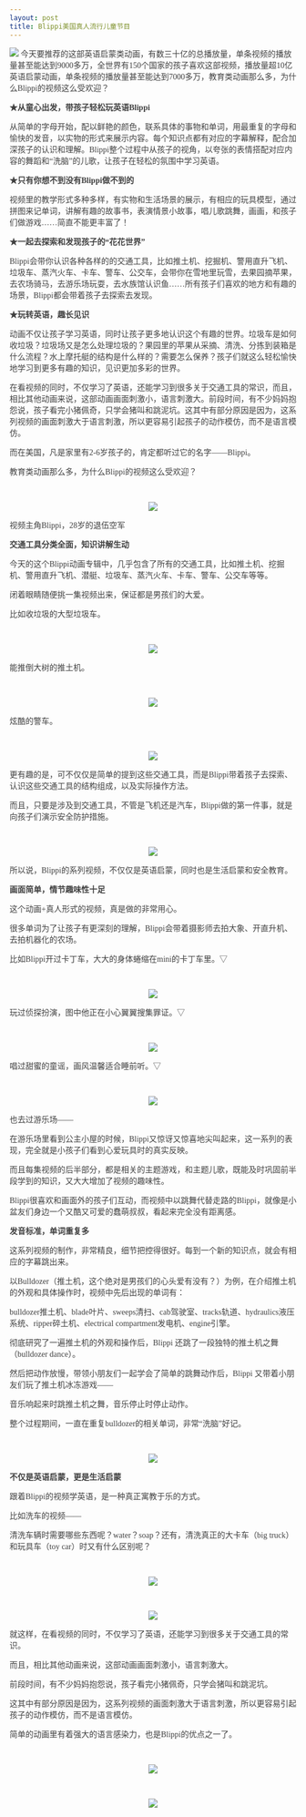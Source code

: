 ```yaml
---
layout: post
title: Blippi美国真人流行儿童节目
---
```


<p style="color:#404040;font-family:Georgia, &quot;font-size:16px;background-color:#FFFFFF;">
<img src="https://cdn.jsdelivr.net/gh/bestop/lanyon@gh-pages/public/20200511145925.png" style="width:auto;height:auto;">
	今天要推荐的这部英语启蒙类动画，有数三十亿的总播放量，单条视频的播放量甚至能达到9000多万，全世界有150个国家的孩子喜欢这部视频，播放量超10亿英语启蒙动画，单条视频的播放量甚至能达到7000多万，教育类动画那么多，为什么Blippi的视频这么受欢迎？
</p>
<p style="color:#404040;font-family:Georgia, &quot;font-size:16px;background-color:#FFFFFF;">
	<span style="font-weight:600;">★从童心出发，带孩子轻松玩英语Blippi</span> 
</p>
<p style="color:#404040;font-family:Georgia, &quot;font-size:16px;background-color:#FFFFFF;">
	从简单的字母开始，配以鲜艳的颜色，联系具体的事物和单词，用最重复的字母和愉快的发音，以实物的形式来展示内容。每个知识点都有对应的字幕解释，配合加深孩子的认识和理解。Blippi整个过程中从孩子的视角，以夸张的表情搭配对应内容的舞蹈和“洗脑”的儿歌，让孩子在轻松的氛围中学习英语。
</p>
<p style="color:#404040;font-family:Georgia, &quot;font-size:16px;background-color:#FFFFFF;">
	<span style="font-weight:600;">★只有你想不到没有Blippi做不到的</span> 
</p>
<p style="color:#404040;font-family:Georgia, &quot;font-size:16px;background-color:#FFFFFF;">
	视频里的教学形式多种多样，有实物和生活场景的展示，有相应的玩具模型，通过拼图来记单词，讲解有趣的故事书，表演情景小故事，唱儿歌跳舞，画画，和孩子们做游戏……简直不能更丰富了！
</p>
<p style="color:#404040;font-family:Georgia, &quot;font-size:16px;background-color:#FFFFFF;">
	<span style="font-weight:600;">★一起去探索和发现孩子的“花花世界”</span> 
</p>
<p style="color:#404040;font-family:Georgia, &quot;font-size:16px;background-color:#FFFFFF;">
	Blippi会带你认识各种各样的的交通工具，比如推土机、挖掘机、警用直升飞机、垃圾车、蒸汽火车、卡车、警车、公交车，会带你在雪地里玩雪，去果园摘苹果，去农场骑马，去游乐场玩耍，去水族馆认识鱼……所有孩子们喜欢的地方和有趣的场景，Blippi都会带着孩子去探索去发现。
</p>
<p style="color:#404040;font-family:Georgia, &quot;font-size:16px;background-color:#FFFFFF;">
	<span style="font-weight:600;">★玩转英语，趣长见识</span> 
</p>
<p style="color:#404040;font-family:Georgia, &quot;font-size:16px;background-color:#FFFFFF;">
	动画不仅让孩子学习英语，同时让孩子更多地认识这个有趣的世界。垃圾车是如何收垃圾？垃圾场又是怎么处理垃圾的？果园里的苹果从采摘、清洗、分拣到装箱是什么流程？水上摩托艇的结构是什么样的？需要怎么保养？孩子们就这么轻松愉快地学习到更多有趣的知识，见识更加多彩的世界。
</p>
<p style="color:#404040;font-family:Georgia, &quot;font-size:16px;background-color:#FFFFFF;">
	在看视频的同时，不仅学习了英语，还能学习到很多关于交通工具的常识，而且，相比其他动画来说，这部动画画面刺激小，语言刺激大。前段时间，有不少妈妈抱怨说，孩子看完小猪佩奇，只学会猪叫和跳泥坑。这其中有部分原因是因为，这系列视频的画面刺激大于语言刺激，所以更容易引起孩子的动作模仿，而不是语言模仿。
</p>
<p style="color:#404040;font-family:Georgia, &quot;font-size:16px;background-color:#FFFFFF;">
	而在美国，凡是家里有2-6岁孩子的，肯定都听过它的名字——Blippi。
</p>
<p style="color:#404040;font-family:Georgia, &quot;font-size:16px;background-color:#FFFFFF;">
	教育类动画那么多，为什么Blippi的视频这么受欢迎？
</p>
<p style="color:#404040;font-family:Georgia, &quot;font-size:16px;background-color:#FFFFFF;">
	<br />
</p>
<div class="image-package" style="margin:0px;text-align:center;font-size:0px;color:#404040;font-family:Georgia, &quot;background-color:#FFFFFF;">
	<div class="image-container" style="background-color:transparent;margin:0px auto;">
		<div class="image-container-fill">
		</div>
		<div class="image-view">
			<img src="https://cdn.jsdelivr.net/gh/bestop/lanyon@gh-pages/public/20200511150602.png" style="width:auto;height:auto;">
		</div>
	</div>
</div>
<p style="color:#404040;font-family:Georgia, &quot;font-size:16px;background-color:#FFFFFF;">
	视频主角Blippi，28岁的退伍空军
</p>
<p style="color:#404040;font-family:Georgia, &quot;font-size:16px;background-color:#FFFFFF;">
	<span style="font-weight:600;">交通工具分类全面，知识讲解生动</span> 
</p>
<p style="color:#404040;font-family:Georgia, &quot;font-size:16px;background-color:#FFFFFF;">
	今天的这个Blippi动画专辑中，几乎包含了所有的交通工具，比如推土机、挖掘机、警用直升飞机、潜艇、垃圾车、蒸汽火车、卡车、警车、公交车等等。
</p>
<p style="color:#404040;font-family:Georgia, &quot;font-size:16px;background-color:#FFFFFF;">
	闭着眼睛随便挑一集视频出来，保证都是男孩们的大爱。
</p>
<p style="color:#404040;font-family:Georgia, &quot;font-size:16px;background-color:#FFFFFF;">
	比如收垃圾的大型垃圾车。
</p>
<p style="color:#404040;font-family:Georgia, &quot;font-size:16px;background-color:#FFFFFF;">
	<br />
</p>
<div class="image-package" style="margin:0px;text-align:center;font-size:0px;color:#404040;font-family:Georgia, &quot;background-color:#FFFFFF;">
	<div class="image-container" style="background-color:transparent;margin:0px auto;">
		<div class="image-container-fill">
		</div>
		<div class="image-view">
			<img src="https://cdn.jsdelivr.net/gh/bestop/lanyon@gh-pages/public/20200511152056.png"/>
		</div>
	</div>
</div>
<p style="color:#404040;font-family:Georgia, &quot;font-size:16px;background-color:#FFFFFF;">
	能推倒大树的推土机。
</p>
<p style="color:#404040;font-family:Georgia, &quot;font-size:16px;background-color:#FFFFFF;">
	<br />
</p>
<div class="image-package" style="margin:0px;text-align:center;font-size:0px;color:#404040;font-family:Georgia, &quot;background-color:#FFFFFF;">
	<div class="image-container" style="background-color:transparent;margin:0px auto;">
		<div class="image-container-fill">
		</div>
		<div class="image-view">
			<img src="https://cdn.jsdelivr.net/gh/bestop/lanyon@gh-pages/public/20200511163018.png"/>
		</div>
	</div>
</div>
<p style="color:#404040;font-family:Georgia, &quot;font-size:16px;background-color:#FFFFFF;">
	炫酷的警车。
</p>
<p style="color:#404040;font-family:Georgia, &quot;font-size:16px;background-color:#FFFFFF;">
	<br />
</p>
<div class="image-package" style="margin:0px;text-align:center;font-size:0px;color:#404040;font-family:Georgia, &quot;background-color:#FFFFFF;">
	<div class="image-container" style="background-color:transparent;margin:0px auto;">
		<div class="image-container-fill">
		</div>
		<div class="image-view">
			<img src="https://cdn.jsdelivr.net/gh/bestop/lanyon@gh-pages/public/20200511163038.png"/>
		</div>
	</div>
</div>
<p style="color:#404040;font-family:Georgia, &quot;font-size:16px;background-color:#FFFFFF;">
	更有趣的是，可不仅仅是简单的提到这些交通工具，而是Blippi带着孩子去探索、认识这些交通工具的结构组成，以及实际操作方法。
</p>
<p style="color:#404040;font-family:Georgia, &quot;font-size:16px;background-color:#FFFFFF;">
	而且，只要是涉及到交通工具，不管是飞机还是汽车，Blippi做的第一件事，就是向孩子们演示安全防护措施。
</p>
<p style="color:#404040;font-family:Georgia, &quot;font-size:16px;background-color:#FFFFFF;">
	<br />
</p>
<div class="image-package" style="margin:0px;text-align:center;font-size:0px;color:#404040;font-family:Georgia, &quot;background-color:#FFFFFF;">
	<div class="image-container" style="background-color:transparent;margin:0px auto;">
		<div class="image-container-fill">
		</div>
		<div class="image-view">
			<img src="https://cdn.jsdelivr.net/gh/bestop/lanyon@gh-pages/public/20200511163258.png"/>
		</div>
	</div>
</div>
<p style="color:#404040;font-family:Georgia, &quot;font-size:16px;background-color:#FFFFFF;">
	所以说，Blippi的系列视频，不仅仅是英语启蒙，同时也是生活启蒙和安全教育。
</p>
<p style="color:#404040;font-family:Georgia, &quot;font-size:16px;background-color:#FFFFFF;">
	<span style="font-weight:600;">画面简单，情节趣味性十足</span> 
</p>
<p style="color:#404040;font-family:Georgia, &quot;font-size:16px;background-color:#FFFFFF;">
	这个动画+真人形式的视频，真是做的非常用心。
</p>
<p style="color:#404040;font-family:Georgia, &quot;font-size:16px;background-color:#FFFFFF;">
	很多单词为了让孩子有更深刻的理解，Blippi会带着摄影师去拍大象、开直升机、去拍机器化的农场。
</p>
<p style="color:#404040;font-family:Georgia, &quot;font-size:16px;background-color:#FFFFFF;">
	比如Blippi开过卡丁车，大大的身体蜷缩在mini的卡丁车里。▽
</p>
<p style="color:#404040;font-family:Georgia, &quot;font-size:16px;background-color:#FFFFFF;">
	<br />
</p>
<div class="image-package" style="margin:0px;text-align:center;font-size:0px;color:#404040;font-family:Georgia, &quot;background-color:#FFFFFF;">
	<div class="image-container" style="background-color:transparent;margin:0px auto;">
		<div class="image-container-fill">
		</div>
		<div class="image-view">
			<img src="https://cdn.jsdelivr.net/gh/bestop/lanyon@gh-pages/public/20200511163336.png"/>
		</div>
	</div>
</div>
<p style="color:#404040;font-family:Georgia, &quot;font-size:16px;background-color:#FFFFFF;">
	玩过侦探扮演，图中他正在小心翼翼搜集罪证。▽
</p>
<p style="color:#404040;font-family:Georgia, &quot;font-size:16px;background-color:#FFFFFF;">
	<br />
</p>
<div class="image-package" style="margin:0px;text-align:center;font-size:0px;color:#404040;font-family:Georgia, &quot;background-color:#FFFFFF;">
	<div class="image-container" style="background-color:transparent;margin:0px auto;">
		<div class="image-container-fill">
		</div>
		<div class="image-view">
			<img src="https://cdn.jsdelivr.net/gh/bestop/lanyon@gh-pages/public/20200511163349.png"/>
		</div>
	</div>
</div>
<p style="color:#404040;font-family:Georgia, &quot;font-size:16px;background-color:#FFFFFF;">
	唱过甜蜜的童谣，画风温馨适合睡前听。▽
</p>
<p style="color:#404040;font-family:Georgia, &quot;font-size:16px;background-color:#FFFFFF;">
	<br />
</p>
<div class="image-package" style="margin:0px;text-align:center;font-size:0px;color:#404040;font-family:Georgia, &quot;background-color:#FFFFFF;">
	<div class="image-container" style="background-color:transparent;margin:0px auto;">
		<div class="image-container-fill">
		</div>
		<div class="image-view">
			<img src="https://cdn.jsdelivr.net/gh/bestop/lanyon@gh-pages/public/20200511163417.png"/>
		</div>
	</div>
</div>
<p style="color:#404040;font-family:Georgia, &quot;font-size:16px;background-color:#FFFFFF;">
	也去过游乐场——
</p>
<p style="color:#404040;font-family:Georgia, &quot;font-size:16px;background-color:#FFFFFF;">
	在游乐场里看到公主小屋的时候，Blippi又惊讶又惊喜地尖叫起来，这一系列的表现，完全就是小孩子们看到心爱玩具时的真实反映。
</p>
<p style="color:#404040;font-family:Georgia, &quot;font-size:16px;background-color:#FFFFFF;">
	而且每集视频的后半部分，都是相关的主题游戏，和主题儿歌，既能及时巩固前半段学到的知识，又大大增加了视频的趣味性。
</p>
<p style="color:#404040;font-family:Georgia, &quot;font-size:16px;background-color:#FFFFFF;">
	Blippi很喜欢和画面外的孩子们互动，而视频中以跳舞代替走路的Blippi，就像是小盆友们身边一个又酷又可爱的蠢萌叔叔，看起来完全没有距离感。
</p>
<p style="color:#404040;font-family:Georgia, &quot;font-size:16px;background-color:#FFFFFF;">
	<span style="font-weight:600;">发音标准，单词重复多</span> 
</p>
<p style="color:#404040;font-family:Georgia, &quot;font-size:16px;background-color:#FFFFFF;">
	这系列视频的制作，非常精良，细节把控得很好。每到一个新的知识点，就会有相应的字幕跳出来。
</p>
<p style="color:#404040;font-family:Georgia, &quot;font-size:16px;background-color:#FFFFFF;">
	以Bulldozer（推土机，这个绝对是男孩们的心头爱有没有？）为例，在介绍推土机的外观和具体操作时，视频中先后出现的单词有：
</p>
<p style="color:#404040;font-family:Georgia, &quot;font-size:16px;background-color:#FFFFFF;">
	bulldozer推土机、blade叶片、sweeps清扫、cab驾驶室、tracks轨道、hydraulics液压系统、ripper碎土机、electrical compartment发电机、engine引擎。
</p>
<p style="color:#404040;font-family:Georgia, &quot;font-size:16px;background-color:#FFFFFF;">
	彻底研究了一遍推土机的外观和操作后，Blippi 还跳了一段独特的推土机之舞（bulldozer dance）。
</p>
<p style="color:#404040;font-family:Georgia, &quot;font-size:16px;background-color:#FFFFFF;">
	然后把动作放慢，带领小朋友们一起学会了简单的跳舞动作后，Blippi 又带着小朋友们玩了推土机冰冻游戏——
</p>
<p style="color:#404040;font-family:Georgia, &quot;font-size:16px;background-color:#FFFFFF;">
	音乐响起来时跳推土机之舞，音乐停止时停止动作。
</p>
<p style="color:#404040;font-family:Georgia, &quot;font-size:16px;background-color:#FFFFFF;">
	整个过程期间，一直在重复bulldozer的相关单词，非常“洗脑”好记。
</p>
<p style="color:#404040;font-family:Georgia, &quot;font-size:16px;background-color:#FFFFFF;">
	<br />
</p>
<div class="image-package" style="margin:0px;text-align:center;font-size:0px;color:#404040;font-family:Georgia, &quot;background-color:#FFFFFF;">
	<div class="image-container" style="background-color:transparent;margin:0px auto;">
		<div class="image-container-fill">
		</div>
		<div class="image-view">
			<img src="https://cdn.jsdelivr.net/gh/bestop/lanyon@gh-pages/public/20200511163727.png"/>
		</div>
	</div>
</div>
<p style="color:#404040;font-family:Georgia, &quot;font-size:16px;background-color:#FFFFFF;">
	<span style="font-weight:600;">不仅是英语启蒙，更是生活启蒙</span> 
</p>
<p style="color:#404040;font-family:Georgia, &quot;font-size:16px;background-color:#FFFFFF;">
	跟着Blippi的视频学英语，是一种真正寓教于乐的方式。
</p>
<p style="color:#404040;font-family:Georgia, &quot;font-size:16px;background-color:#FFFFFF;">
	比如洗车的视频——
</p>
<p style="color:#404040;font-family:Georgia, &quot;font-size:16px;background-color:#FFFFFF;">
	清洗车辆时需要哪些东西呢？water？soap？还有，清洗真正的大卡车（big truck）和玩具车（toy car）时又有什么区别呢？
</p>
<p style="color:#404040;font-family:Georgia, &quot;font-size:16px;background-color:#FFFFFF;">
	<br />
</p>
<div class="image-package" style="margin:0px;text-align:center;font-size:0px;color:#404040;font-family:Georgia, &quot;background-color:#FFFFFF;">
	<div class="image-container" style="background-color:transparent;margin:0px auto;">
		<div class="image-container-fill">
		</div>
		<div class="image-view">
			<img src="https://cdn.jsdelivr.net/gh/bestop/lanyon@gh-pages/public/20200511163808.png"/>
		</div>
	</div>
</div>
<p style="color:#404040;font-family:Georgia, &quot;font-size:16px;background-color:#FFFFFF;">
	<br />
</p>
<div class="image-package" style="margin:0px;text-align:center;font-size:0px;color:#404040;font-family:Georgia, &quot;background-color:#FFFFFF;">
	<div class="image-container" style="background-color:transparent;margin:0px auto;">
		<div class="image-container-fill">
		</div>
		<div class="image-view">
		<img src="https://cdn.jsdelivr.net/gh/bestop/lanyon@gh-pages/public/20200511163828.png"/>
		</div>
	</div>
</div>
<p style="color:#404040;font-family:Georgia, &quot;font-size:16px;background-color:#FFFFFF;">
	就这样，在看视频的同时，不仅学习了英语，还能学习到很多关于交通工具的常识。
</p>
<p style="color:#404040;font-family:Georgia, &quot;font-size:16px;background-color:#FFFFFF;">
	而且，相比其他动画来说，这部动画画面刺激小，语言刺激大。
</p>
<p style="color:#404040;font-family:Georgia, &quot;font-size:16px;background-color:#FFFFFF;">
	前段时间，有不少妈妈抱怨说，孩子看完小猪佩奇，只学会猪叫和跳泥坑。
</p>
<p style="color:#404040;font-family:Georgia, &quot;font-size:16px;background-color:#FFFFFF;">
	这其中有部分原因是因为，这系列视频的画面刺激大于语言刺激，所以更容易引起孩子的动作模仿，而不是语言模仿。
</p>
<p style="color:#404040;font-family:Georgia, &quot;font-size:16px;background-color:#FFFFFF;">
	简单的动画里有着强大的语言感染力，也是Blippi的优点之一了。
</p>
<p style="color:#404040;font-family:Georgia, &quot;font-size:16px;background-color:#FFFFFF;">
	<br />
</p>
<div class="image-package" style="margin:0px;text-align:center;font-size:0px;color:#404040;font-family:Georgia, &quot;background-color:#FFFFFF;">
	<div class="image-container" style="background-color:transparent;margin:0px auto;">
		<div class="image-container-fill">
		</div>
		<div class="image-view">
			<img src="https://cdn.jsdelivr.net/gh/bestop/lanyon@gh-pages/public/20200511163837.png"/>
		</div>
	</div>
</div>
<p style="color:#404040;font-family:Georgia, &quot;font-size:16px;background-color:#FFFFFF;">
	<br />
</p>
<div class="image-package" style="margin:0px;text-align:center;font-size:0px;color:#404040;font-family:Georgia, &quot;background-color:#FFFFFF;">
	<div class="image-container" style="background-color:transparent;margin:0px auto;">
		<div class="image-container-fill">
		</div>
		<div class="image-view">
			<img src="https://cdn.jsdelivr.net/gh/bestop/lanyon@gh-pages/public/20200511163854.png"/>
		</div>
	</div>
</div>


